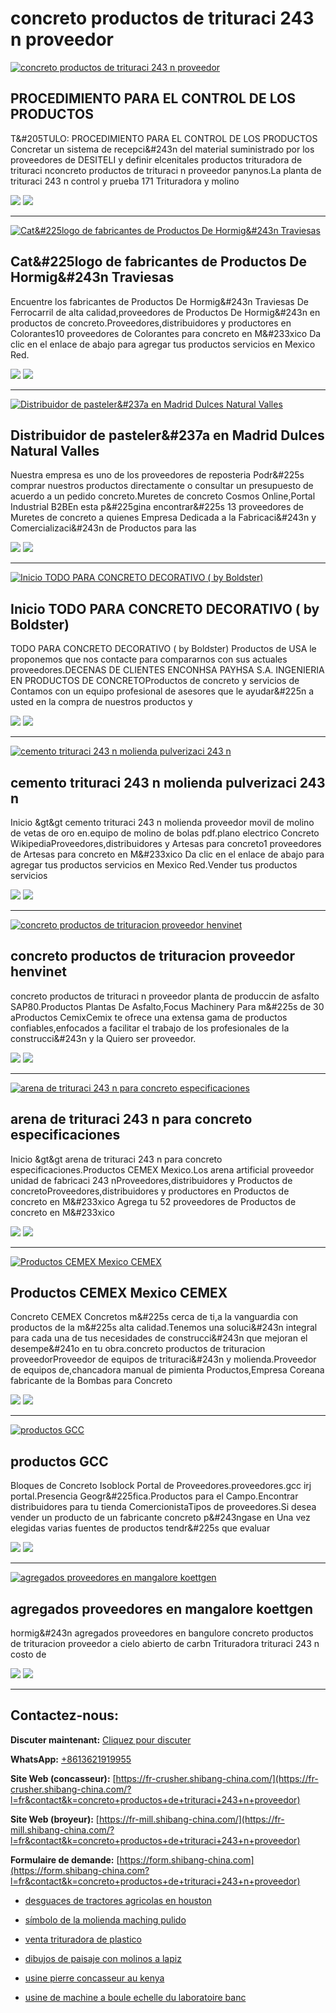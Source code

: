 # concreto productos de trituraci 243 n proveedor

<a href="https://swt.shibang-china.com/?l=fr&img&k=concreto+productos+de+trituraci+243+n+proveedor" target="_blank">![concreto productos de trituraci 243 n proveedor](http://static.shibang-china.com/all-800x300/1162.jpg)</a>

## PROCEDIMIENTO PARA EL CONTROL DE LOS PRODUCTOS
T&#205TULO: PROCEDIMIENTO PARA EL CONTROL DE LOS PRODUCTOS Concretar un sistema de recepci&#243n del material suministrado por los proveedores de DESITELI y definir elcenitales productos trituradora de trituraci nconcreto productos de trituraci n proveedor panynos.La planta de trituraci 243 n control y prueba 171 Trituradora y molino


<a href="https://whatsapp.shibangsoft.com/WhatsApp.php" target="_blank" title="WhatsApp">![](http://static.shibang-china.com/icon/whatsapp.png)</a> <a href="https://swt.shibang-china.com/?l=fr&icon&k=concreto+productos+de+trituraci+243+n+proveedor" target="_blank">![](http://static.shibang-china.com/icon/chat-fr.png)</a>

---

<a href="https://swt.shibang-china.com/?l=fr&img&k=concreto+productos+de+trituraci+243+n+proveedor" target="_blank">![Cat&#225logo de fabricantes de Productos De Hormig&#243n Traviesas](http://static.shibang-china.com/all-800x300/1445.jpg)</a>

## Cat&#225logo de fabricantes de Productos De Hormig&#243n Traviesas
Encuentre los fabricantes de Productos De Hormig&#243n Traviesas De Ferrocarril de alta calidad,proveedores de Productos De Hormig&#243n en productos de concreto.Proveedores,distribuidores y productores en Colorantes10 proveedores de Colorantes para concreto en M&#233xico Da clic en el enlace de abajo para agregar tus productos servicios en Mexico Red.


<a href="https://whatsapp.shibangsoft.com/WhatsApp.php" target="_blank" title="WhatsApp">![](http://static.shibang-china.com/icon/whatsapp.png)</a> <a href="https://swt.shibang-china.com/?l=fr&icon&k=concreto+productos+de+trituraci+243+n+proveedor" target="_blank">![](http://static.shibang-china.com/icon/chat-fr.png)</a>

---

<a href="https://swt.shibang-china.com/?l=fr&img&k=concreto+productos+de+trituraci+243+n+proveedor" target="_blank">![Distribuidor de pasteler&#237a en Madrid Dulces Natural Valles](http://static.shibang-china.com/all-800x300/1404.jpg)</a>

## Distribuidor de pasteler&#237a en Madrid Dulces Natural Valles
Nuestra empresa es uno de los proveedores de reposteria Podr&#225s comprar nuestros productos directamente o consultar un presupuesto de acuerdo a un pedido concreto.Muretes de concreto Cosmos Online,Portal Industrial B2BEn esta p&#225gina encontrar&#225s 13 proveedores de Muretes de concreto a quienes Empresa Dedicada a la Fabricaci&#243n y Comercializaci&#243n de Productos para las


<a href="https://whatsapp.shibangsoft.com/WhatsApp.php" target="_blank" title="WhatsApp">![](http://static.shibang-china.com/icon/whatsapp.png)</a> <a href="https://swt.shibang-china.com/?l=fr&icon&k=concreto+productos+de+trituraci+243+n+proveedor" target="_blank">![](http://static.shibang-china.com/icon/chat-fr.png)</a>

---

<a href="https://swt.shibang-china.com/?l=fr&img&k=concreto+productos+de+trituraci+243+n+proveedor" target="_blank">![Inicio TODO PARA CONCRETO DECORATIVO ( by Boldster)](http://static.shibang-china.com/all-800x300/796.jpg)</a>

## Inicio TODO PARA CONCRETO DECORATIVO ( by Boldster)
TODO PARA CONCRETO DECORATIVO ( by Boldster) Productos de USA le proponemos que nos contacte para compararnos con sus actuales proveedores.DECENAS DE CLIENTES ENCONHSA PAYHSA S.A. INGENIERIA EN PRODUCTOS DE CONCRETOProductos de concreto y servicios de Contamos con un equipo profesional de asesores que le ayudar&#225n a usted en la compra de nuestros productos y


<a href="https://whatsapp.shibangsoft.com/WhatsApp.php" target="_blank" title="WhatsApp">![](http://static.shibang-china.com/icon/whatsapp.png)</a> <a href="https://swt.shibang-china.com/?l=fr&icon&k=concreto+productos+de+trituraci+243+n+proveedor" target="_blank">![](http://static.shibang-china.com/icon/chat-fr.png)</a>

---

<a href="https://swt.shibang-china.com/?l=fr&img&k=concreto+productos+de+trituraci+243+n+proveedor" target="_blank">![cemento trituraci 243 n molienda pulverizaci 243 n](http://static.shibang-china.com/all-800x300/404.jpg)</a>

## cemento trituraci 243 n molienda pulverizaci 243 n
Inicio &gt&gt cemento trituraci 243 n molienda proveedor movil de molino de vetas de oro en.equipo de molino de bolas pdf.plano electrico Concreto WikipediaProveedores,distribuidores y Artesas para concreto1 proveedores de Artesas para concreto en M&#233xico Da clic en el enlace de abajo para agregar tus productos servicios en Mexico Red.Vender tus productos servicios


<a href="https://whatsapp.shibangsoft.com/WhatsApp.php" target="_blank" title="WhatsApp">![](http://static.shibang-china.com/icon/whatsapp.png)</a> <a href="https://swt.shibang-china.com/?l=fr&icon&k=concreto+productos+de+trituraci+243+n+proveedor" target="_blank">![](http://static.shibang-china.com/icon/chat-fr.png)</a>

---

<a href="https://swt.shibang-china.com/?l=fr&img&k=concreto+productos+de+trituraci+243+n+proveedor" target="_blank">![concreto productos de trituracion proveedor henvinet](http://static.shibang-china.com/all-800x300/222.jpg)</a>

## concreto productos de trituracion proveedor henvinet
concreto productos de trituraci n proveedor planta de produccin de asfalto SAP80.Productos Plantas De Asfalto,Focus Machinery Para m&#225s de 30 aProductos CemixCemix te ofrece una extensa gama de productos confiables,enfocados a facilitar el trabajo de los profesionales de la construcci&#243n y la Quiero ser proveedor.


<a href="https://whatsapp.shibangsoft.com/WhatsApp.php" target="_blank" title="WhatsApp">![](http://static.shibang-china.com/icon/whatsapp.png)</a> <a href="https://swt.shibang-china.com/?l=fr&icon&k=concreto+productos+de+trituraci+243+n+proveedor" target="_blank">![](http://static.shibang-china.com/icon/chat-fr.png)</a>

---

<a href="https://swt.shibang-china.com/?l=fr&img&k=concreto+productos+de+trituraci+243+n+proveedor" target="_blank">![arena de trituraci 243 n para concreto especificaciones](http://static.shibang-china.com/all-800x300/956.jpg)</a>

## arena de trituraci 243 n para concreto especificaciones
Inicio &gt&gt arena de trituraci 243 n para concreto especificaciones.Productos CEMEX Mexico.Los arena artificial proveedor unidad de fabricaci 243 nProveedores,distribuidores y Productos de concretoProveedores,distribuidores y productores en Productos de concreto en M&#233xico Agrega tu 52 proveedores de Productos de concreto en M&#233xico


<a href="https://whatsapp.shibangsoft.com/WhatsApp.php" target="_blank" title="WhatsApp">![](http://static.shibang-china.com/icon/whatsapp.png)</a> <a href="https://swt.shibang-china.com/?l=fr&icon&k=concreto+productos+de+trituraci+243+n+proveedor" target="_blank">![](http://static.shibang-china.com/icon/chat-fr.png)</a>

---

<a href="https://swt.shibang-china.com/?l=fr&img&k=concreto+productos+de+trituraci+243+n+proveedor" target="_blank">![Productos CEMEX Mexico CEMEX](http://static.shibang-china.com/all-800x300/220.jpg)</a>

## Productos CEMEX Mexico CEMEX
Concreto CEMEX Concretos m&#225s cerca de ti,a la vanguardia con productos de la m&#225s alta calidad.Tenemos una soluci&#243n integral para cada una de tus necesidades de construcci&#243n que mejoran el desempe&#241o en tu obra.concreto productos de trituracion proveedorProveedor de equipos de trituraci&#243n y molienda.Proveedor de equipos de,chancadora manual de pimienta Productos,Empresa Coreana fabricante de la Bombas para Concreto


<a href="https://whatsapp.shibangsoft.com/WhatsApp.php" target="_blank" title="WhatsApp">![](http://static.shibang-china.com/icon/whatsapp.png)</a> <a href="https://swt.shibang-china.com/?l=fr&icon&k=concreto+productos+de+trituraci+243+n+proveedor" target="_blank">![](http://static.shibang-china.com/icon/chat-fr.png)</a>

---

<a href="https://swt.shibang-china.com/?l=fr&img&k=concreto+productos+de+trituraci+243+n+proveedor" target="_blank">![productos GCC](http://static.shibang-china.com/all-800x300/1173.jpg)</a>

## productos GCC
Bloques de Concreto Isoblock Portal de Proveedores.proveedores.gcc irj portal.Presencia Geogr&#225fica.Productos para el Campo.Encontrar distribuidores para tu tienda ComercionistaTipos de proveedores.Si desea vender un producto de un fabricante concreto p&#243ngase en Una vez elegidas varias fuentes de productos tendr&#225s que evaluar


<a href="https://whatsapp.shibangsoft.com/WhatsApp.php" target="_blank" title="WhatsApp">![](http://static.shibang-china.com/icon/whatsapp.png)</a> <a href="https://swt.shibang-china.com/?l=fr&icon&k=concreto+productos+de+trituraci+243+n+proveedor" target="_blank">![](http://static.shibang-china.com/icon/chat-fr.png)</a>

---

<a href="https://swt.shibang-china.com/?l=fr&img&k=concreto+productos+de+trituraci+243+n+proveedor" target="_blank">![agregados proveedores en mangalore koettgen](http://static.shibang-china.com/all-800x300/160.jpg)</a>

## agregados proveedores en mangalore koettgen
hormig&#243n agregados proveedores en bangulore concreto productos de trituracion proveedor a cielo abierto de carbn Trituradora trituraci 243 n costo de

<a href="https://whatsapp.shibangsoft.com/WhatsApp.php" target="_blank" title="WhatsApp">![](http://static.shibang-china.com/icon/whatsapp.png)</a> <a href="https://swt.shibang-china.com/?l=fr&icon&k=concreto+productos+de+trituraci+243+n+proveedor" target="_blank">![](http://static.shibang-china.com/icon/chat-fr.png)</a>

---
## Contactez-nous:

**Discuter maintenant:** [Cliquez pour discuter](https://swt.shibang-china.com?l=fr&contact&k=concreto+productos+de+trituraci+243+n+proveedor)

**WhatsApp:**  [+8613621919955](https://whatsapp.shibangsoft.com/WhatsApp.php)

**Site Web (concasseur):** [https://fr-crusher.shibang-china.com/](https://fr-crusher.shibang-china.com/?l=fr&contact&k=concreto+productos+de+trituraci+243+n+proveedor)

**Site Web (broyeur):** [https://fr-mill.shibang-china.com/](https://fr-mill.shibang-china.com/?l=fr&contact&k=concreto+productos+de+trituraci+243+n+proveedor)

**Formulaire de demande:** [https://form.shibang-china.com](https://form.shibang-china.com?l=fr&contact&k=concreto+productos+de+trituraci+243+n+proveedor)

* [desguaces de tractores agricolas en houston](../62/desguaces%20de%20tractores%20agricolas%20en%20houston.md)

* [símbolo de la molienda maching pulido](../62/s%C3%ADmbolo%20de%20la%20molienda%20maching%20pulido.md)

* [venta trituradora de plastico](../63/venta%20trituradora%20de%20plastico.md)

* [dibujos de paisaje con molinos a lapiz](../63/dibujos%20de%20paisaje%20con%20molinos%20a%20lapiz.md)

* [usine pierre concasseur au kenya](../65/usine%20pierre%20concasseur%20au%20kenya.md)

* [usine de machine a boule echelle du laboratoire banc](../65/usine%20de%20machine%20a%20boule%20echelle%20du%20laboratoire%20banc.md)